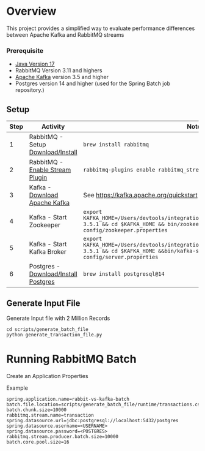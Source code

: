 # Overview

This project provides a simplified way to evaluate 
performance differences between Apache Kafka and RabbitMQ streams

### Prerequisite

- [Java Version 17](https://jdk.java.net/17/)
- RabbitMQ Version 3.11 and highers
- [Apache Kafka](https://kafka.apache.org) version 3.5 and higher
- Postgres version 14 and higher (used for the Spring Batch job repository.)

## Setup


| Step | Activity                                                                           | Notes                                                                                                                                                                     |
|------|------------------------------------------------------------------------------------|---------------------------------------------------------------------------------------------------------------------------------------------------------------------------|
| 1    | RabbitMQ - Setup [Download/Install](https://rabbitmq.com/download.html)            | ```brew install rabbitmq```                                                                                                                                               |
| 2    | RabbitMQ -[Enable Stream Plugin](https://rabbitmq.com/stream.html#enabling-plugin) | ```rabbitmq-plugins enable rabbitmq_stream```                                                                                                                             |
| 3    | Kafka -[Download Apache Kafka](https://kafka.apache.org/downloads)                 | See https://kafka.apache.org/quickstart                                                                                                                                   | 
| 4    | Kafka - Start Zookeeper                                                            | ```export KAFKA_HOME=/Users/devtools/integration/messaging/apacheKafka/kafka_2.13-3.5.1 && cd $KAFKA_HOME && bin/zookeeper-server-start.sh config/zookeeper.properties``` |
| 5    | Kafka - Start Kafka Broker                                                         | ```export KAFKA_HOME=/Users/devtools/integration/messaging/apacheKafka/kafka_2.13-3.5.1 && cd $KAFKA_HOME &&bin/kafka-server-start.sh config/server.properties```         |
| 6    | Postgres - [Download/Install Postgres](https://www.postgresql.org/download/)       | ```brew install postgresql@14```                                                                                                                                          |



## Generate Input File
Generate Input file with 2 Million Records

```shell
cd scripts/generate_batch_file
python generate_transaction_file.py
```

# Running RabbitMQ Batch

Create an Application Properties

Example

```properties
spring.application.name=rabbit-vs-kafka-batch
batch.file.location=scripts/generate_batch_file/runtime/transactions.csv
batch.chunk.size=10000
rabbitmq.stream.name=transaction
spring.datasource.url=jdbc:postgresql://localhost:5432/postgres
spring.datasource.username=<USERNAME>
spring.datasource.password=<POSTGRES>
rabbitmq.stream.producer.batch.size=10000
batch.core.pool.size=16
```



